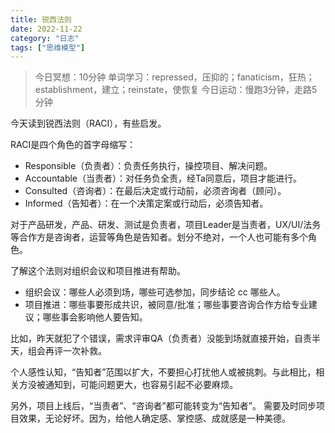 ```yaml
---
title: 锐西法则
date: 2022-11-22
category: "日志"
tags: ["思维模型"]
---
```


> 今日冥想：10分钟
> 单词学习：repressed，压抑的；fanaticism，狂热；establishment，建立；reinstate，使恢复
> 今日运动：慢跑3分钟，走路5分钟

今天读到锐西法则（RACI），有些启发。

RACI是四个角色的首字母缩写：
- Responsible（负责者）：负责任务执行，操控项目、解决问题。
- Accountable（当责者）：对任务负全责，经Ta同意后，项目才能进行。
- Consulted（咨询者）：在最后决定或行动前，必须咨询者（顾问）。
- Informed（告知者）：在一个决策定案或行动后，必须告知者。

对于产品研发，产品、研发、测试是负责者，项目Leader是当责者，UX/UI/法务等合作方是咨询者，运营等角色是告知者。划分不绝对，一个人也可能有多个角色。

了解这个法则对组织会议和项目推进有帮助。

- 组织会议：哪些人必须到场，哪些可选参加，同步结论 cc 哪些人。
- 项目推进：哪些事要形成共识，被同意/批准；哪些事要咨询合作方给专业建议；哪些事会影响他人要告知。

比如，昨天就犯了个错误，需求评审QA（负责者）没能到场就直接开始，自责半天，组会再评一次补救。

个人感性认知，“告知者”范围以扩大，不要担心打扰他人或被挑刺。与此相比，相关方没被通知到，可能问题更大，也容易引起不必要麻烦。

另外，项目上线后，“当责者”、“咨询者”都可能转变为“告知者”。
需要及时同步项目效果，无论好坏。因为，给他人确定感、掌控感、成就感是一种美德。


















